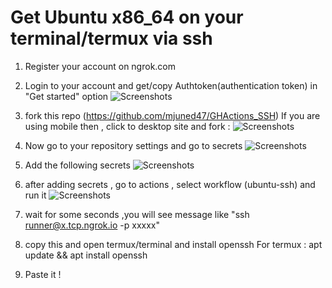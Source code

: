 # Get Ubuntu x86_64 on your terminal/termux via ssh
1) Register your account on ngrok.com
2) Login to your account and get/copy Authtoken(authentication token) in
   "Get started" option 
![Screenshots](https://raw.githubusercontent.com/mjuned47/GHActions_SSH/master/screenshots/ngrok_token.jpg)

3) fork this repo (https://github.com/mjuned47/GHActions_SSH)
   If you are using mobile then , click to desktop site and fork :
![Screenshots](https://raw.githubusercontent.com/mjuned47/GHActions_SSH/master/screenshots/fork.jpg)

4) Now go to your repository settings and go to secrets
![Screenshots](https://raw.githubusercontent.com/mjuned47/GHActions_SSH/master/screenshots/settings.jpg)

5) Add the following secrets
![Screenshots](https://raw.githubusercontent.com/mjuned47/GHActions_SSH/master/screenshots/add_secrets.jpg)

6) after adding secrets , go to actions , select workflow (ubuntu-ssh) and run it
![Screenshots](https://raw.githubusercontent.com/mjuned47/GHActions_SSH/master/screenshots/ngrok_token.jpg)

7) wait for some seconds ,you will see message like
   "ssh runner@x.tcp.ngrok.io -p xxxxx"

8) copy this and open termux/terminal and install openssh
    For termux : apt update && apt install openssh
9) Paste it !
 
